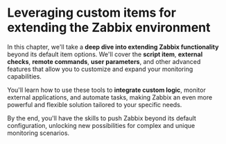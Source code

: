 # Leveraging custom items for extending the Zabbix environment

In this chapter, we'll take a **deep dive into extending Zabbix functionality**
beyond its default item options. We'll cover the **script item**, **external checks**,
**remote commands**, **user parameters**, and other advanced features that allow
you to customize and expand your monitoring capabilities.

You'll learn how to use these tools to **integrate custom logic**, monitor external
applications, and automate tasks, making Zabbix an even more powerful and flexible
solution tailored to your specific needs. 

By the end, you'll have the skills to push Zabbix beyond its default configuration,
unlocking new possibilities for complex and unique monitoring scenarios.
